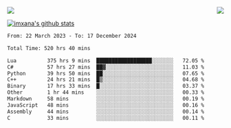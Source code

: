 <p>
  <a href="https://count.getloli.com/"><img src="https://count.getloli.com/get/@xana.readme?theme=moebooru-h"></a>
  <img src="https://weather-icon.journeyad.repl.co/@hangzhou?v=1" align="right">
</p>


<a href="https://github.com/imxana"><img align="center" src="https://github-readme-stats.vercel.app/api?username=imxana&show_icons=true&include_all_commits=true&hide_border=tru&custom_title=imxana%27s%20Github%20Stats" alt="imxana's github stats" /></a> 

<!--START_SECTION:waka-->

```txt
From: 22 March 2023 - To: 17 December 2024

Total Time: 520 hrs 40 mins

Lua          375 hrs 9 mins  ██████████████████░░░░░░░   72.05 %
C#           57 hrs 27 mins  ██▓░░░░░░░░░░░░░░░░░░░░░░   11.03 %
Python       39 hrs 50 mins  ██░░░░░░░░░░░░░░░░░░░░░░░   07.65 %
C++          24 hrs 21 mins  █▒░░░░░░░░░░░░░░░░░░░░░░░   04.68 %
Binary       17 hrs 33 mins  █░░░░░░░░░░░░░░░░░░░░░░░░   03.37 %
Other        1 hr 44 mins    ░░░░░░░░░░░░░░░░░░░░░░░░░   00.33 %
Markdown     58 mins         ░░░░░░░░░░░░░░░░░░░░░░░░░   00.19 %
JavaScript   48 mins         ░░░░░░░░░░░░░░░░░░░░░░░░░   00.16 %
Assembly     44 mins         ░░░░░░░░░░░░░░░░░░░░░░░░░   00.14 %
C            33 mins         ░░░░░░░░░░░░░░░░░░░░░░░░░   00.11 %
```

<!--END_SECTION:waka-->
